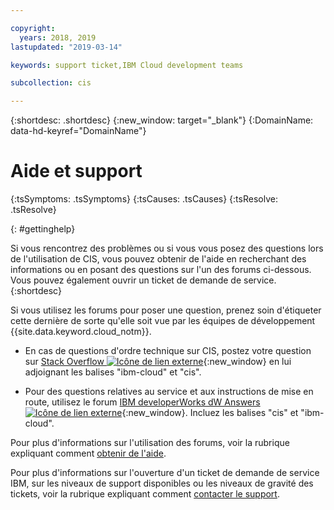 ```yaml
---

copyright:
  years: 2018, 2019
lastupdated: "2019-03-14"

keywords: support ticket,IBM Cloud development teams

subcollection: cis

---
```


{:shortdesc: .shortdesc}
{:new_window: target="_blank"}
{:DomainName: data-hd-keyref="DomainName"}

# Aide et support

<!-- Common attributes used in the template are defined as follows: -->
{:tsSymptoms: .tsSymptoms}
{:tsCauses: .tsCauses}
{:tsResolve: .tsResolve}


<!-- # {{site.data.keyword.blockstorageshort}} troubleshooting
{: #ts} -->
<!-- Provide an appropriate ID above -->

<!-- IN PROGRESS - AUDIENCE BLUE, STAGING ONLY -->


<!-- This is the template for troubleshooting topics.  -->


{: #gettinghelp}

Si vous rencontrez des problèmes ou si vous vous posez des questions lors de l'utilisation de CIS, vous pouvez obtenir de l'aide en recherchant des informations ou en posant des questions sur l'un des forums ci-dessous. Vous pouvez également ouvrir un ticket de demande de service.
{:shortdesc}

Si vous utilisez les forums pour poser une question, prenez soin d'étiqueter cette dernière de sorte qu'elle soit vue par les équipes de développement {{site.data.keyword.cloud_notm}}.

* En cas de questions d'ordre technique sur CIS, postez votre question sur [Stack Overflow ![Icône de lien externe](../../icons/launch-glyph.svg "Icône de lien externe")](https://stackoverflow.com/search?q=cis+ibm-cloud){:new_window} en lui adjoignant les balises "ibm-cloud" et "cis".
<!--Insert the appropriate dW Answers tag for your service for <service_keyword> in URL below:  -->
* Pour des questions relatives au service et aux instructions de mise en route, utilisez le forum [IBM developerWorks dW Answers ![Icône de lien externe](../../icons/launch-glyph.svg "Icône de lien externe")](https://developer.ibm.com/answers/topics/cis.html?smartspace=ibm-cloud){:new_window}. Incluez les balises "cis" et "ibm-cloud".

Pour plus d'informations sur l'utilisation des forums, voir la rubrique expliquant comment [obtenir de l'aide](/docs/get-support?topic=get-support-getting-customer-support).

Pour plus d'informations sur l'ouverture d'un ticket de demande de service IBM, sur les niveaux de support disponibles ou les niveaux de gravité des tickets, voir la rubrique expliquant comment [contacter le support](/docs/get-support?topic=get-support-getting-customer-support).

